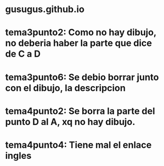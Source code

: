 # gusugus.github.io
# tema3punto2: Como no hay dibujo, no deberia haber la parte que dice de C a D
# tema3punto6: Se debio borrar junto con el dibujo, la descripcion
# tema4punto2: Se borra la parte del punto D al A, xq no hay dibujo.
# tema4punto4: Tiene mal el enlace ingles
